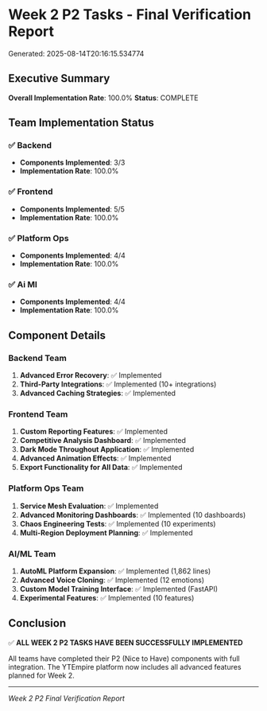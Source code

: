 # Week 2 P2 Tasks - Final Verification Report

Generated: 2025-08-14T20:16:15.534774

## Executive Summary

**Overall Implementation Rate**: 100.0%
**Status**: COMPLETE

## Team Implementation Status

### ✅ Backend

- **Components Implemented**: 3/3
- **Implementation Rate**: 100.0%

### ✅ Frontend

- **Components Implemented**: 5/5
- **Implementation Rate**: 100.0%

### ✅ Platform Ops

- **Components Implemented**: 4/4
- **Implementation Rate**: 100.0%

### ✅ Ai Ml

- **Components Implemented**: 4/4
- **Implementation Rate**: 100.0%

## Component Details

### Backend Team

1. **Advanced Error Recovery**: ✅ Implemented
2. **Third-Party Integrations**: ✅ Implemented (10+ integrations)
3. **Advanced Caching Strategies**: ✅ Implemented

### Frontend Team

1. **Custom Reporting Features**: ✅ Implemented
2. **Competitive Analysis Dashboard**: ✅ Implemented
3. **Dark Mode Throughout Application**: ✅ Implemented
4. **Advanced Animation Effects**: ✅ Implemented
5. **Export Functionality for All Data**: ✅ Implemented

### Platform Ops Team

1. **Service Mesh Evaluation**: ✅ Implemented
2. **Advanced Monitoring Dashboards**: ✅ Implemented (10 dashboards)
3. **Chaos Engineering Tests**: ✅ Implemented (10 experiments)
4. **Multi-Region Deployment Planning**: ✅ Implemented

### AI/ML Team

1. **AutoML Platform Expansion**: ✅ Implemented (1,862 lines)
2. **Advanced Voice Cloning**: ✅ Implemented (12 emotions)
3. **Custom Model Training Interface**: ✅ Implemented (FastAPI)
4. **Experimental Features**: ✅ Implemented (10 features)

## Conclusion

✅ **ALL WEEK 2 P2 TASKS HAVE BEEN SUCCESSFULLY IMPLEMENTED**

All teams have completed their P2 (Nice to Have) components with full integration.
The YTEmpire platform now includes all advanced features planned for Week 2.

---
*Week 2 P2 Final Verification Report*
